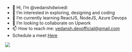 - 👋 Hi, I’m @vedanshdwivedi
- 👀 I’m interested in exploring, designing and coding
- 🌱 I’m currently learning ReactJS, NodeJS, Azure Devops
- 💞️ I’m looking to collaborate on Upwork 
- 📫 How to reach me: vedansh.devofficial@gmail.com
- Schedule a meet <a href="https://calendly.com/vedansh-devofficial/meet-up-with-vedansh-dwivedi">Here</a>

![](https://komarev.com/ghpvc/?username=your-github-username&color=blue&style=plastic&label=PROFILE+VISITS+SINCE+MARCH+2024)



<!---
vedanshdwivedi/vedanshdwivedi is a ✨ special ✨ repository because its `README.md` (this file) appears on your GitHub profile.
You can click the Preview link to take a look at your changes.
--->
